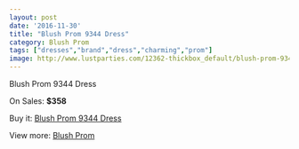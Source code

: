 ```yaml
---
layout: post
date: '2016-11-30'
title: "Blush Prom 9344 Dress"
category: Blush Prom
tags: ["dresses","brand","dress","charming","prom"]
image: http://www.lustparties.com/12362-thickbox_default/blush-prom-9344-dress.jpg
---
```

Blush Prom 9344 Dress

On Sales: **$358**
<a href="https://www.lustparties.com/en/blush-prom/4530-blush-prom-9344-dress.html"><amp-img layout="responsive" width="600" height="600" src="//www.lustparties.com/12362-thickbox_default/blush-prom-9344-dress.jpg" alt="Blush Prom 9344 Dress 0" /></a>

Buy it: [Blush Prom 9344 Dress](https://www.lustparties.com/en/blush-prom/4530-blush-prom-9344-dress.html "Blush Prom 9344 Dress")

View more: [Blush Prom](https://www.lustparties.com/en/25-blush-prom "Blush Prom")